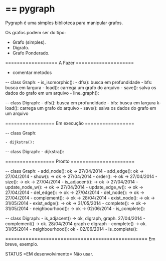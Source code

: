 == pygraph
=======

Pygraph é uma simples biblioteca para manipular grafos.

Os grafos podem ser do tipo:

- Grafo (simples).
- Digrafo.
- Grafo Ponderado.

================== A Fazer ====================

- comentar metodos

-- class Graph:
    - is_isomorphic():
    - dfs(): busca em profundidade
    - bfs: busca em largura
    - load(): carrega um grafo do arquivo
    - save(): salva os dados do grafo em um arquivo
    - line_graph():

-- class Digraph:
    - dfs(): busca em profundidade
    - bfs: busca em largura
    k- load(): carrega um grafo do arquivo
    - save(): salva os dados do grafo em um arquivo

================= Em execução =================

-- class Graph:

    - dijkstra():
    

-- class Digraph:
    - dijkstra():

================= Pronto ======================

-- class Graph:
    - add_node(): ok -> 27/04/2014
    - add_edge(): ok -> 27/04/2014
    - show(): -> ok -> 27/04/2014
    - order(): -> ok -> 27/04/2014
    - size(): -> ok -> 27/04/2014
    - is_adjacent(): -> ok -> 27/04/2014
    - update_node_w(): -> ok -> 27/04/2014
    - update_edge_w(): -> ok -> 27/04/2014
    - del_edge(): -> ok -> 27/04/2014
    - del_node(): -> ok -> 27/04/2014
    - complement(): -> ok -> 28/04/2014
    - exist_node(): -> ok -> 31/05/2014
    - exist_edge(): -> ok -> 31/05/2014
    - complete(): -> ok -> 31/05/2014
    - neighbourhood(): -> ok -> 02/06/2014
    - is_complete():

-- class Digraph:
    - is_adjacent() -> ok, digraph, graph. 27/04/2014
    - complement() -> ok. 28/04/2014 graph e digraph
    - complete() -> ok. 31/05/2014
    - neighbourhood(): ok - 02/06/2014
    - is_complete():


=================================================
Em breve, exemplo.

STATUS
=EM desenvolvimento= Não usar.

